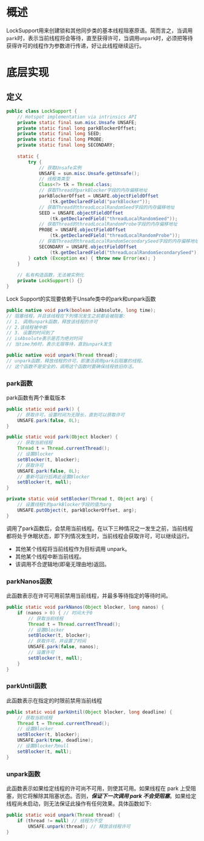 # 概述
LockSupport用来创建锁和其他同步类的基本线程阻塞原语。简而言之，当调用`park`时，表示当前线程将会等待，直至获得许可，当调用`unpark`时，必须把等待获得许可的线程作为参数进行传递，好让此线程继续运行。

# 底层实现
## 定义
```java
public class LockSupport {
    // Hotspot implementation via intrinsics API
    private static final sun.misc.Unsafe UNSAFE;
    private static final long parkBlockerOffset;
    private static final long SEED;
    private static final long PROBE;
    private static final long SECONDARY;
    
    static {
        try {
            // 获取Unsafe实例
            UNSAFE = sun.misc.Unsafe.getUnsafe();
            // 线程类类型
            Class<?> tk = Thread.class;
            // 获取Thread的parkBlocker字段的内存偏移地址
            parkBlockerOffset = UNSAFE.objectFieldOffset
                (tk.getDeclaredField("parkBlocker"));
            // 获取Thread的threadLocalRandomSeed字段的内存偏移地址
            SEED = UNSAFE.objectFieldOffset
                (tk.getDeclaredField("threadLocalRandomSeed"));
            // 获取Thread的threadLocalRandomProbe字段的内存偏移地址
            PROBE = UNSAFE.objectFieldOffset
                (tk.getDeclaredField("threadLocalRandomProbe"));
            // 获取Thread的threadLocalRandomSecondarySeed字段的内存偏移地址
            SECONDARY = UNSAFE.objectFieldOffset
                (tk.getDeclaredField("threadLocalRandomSecondarySeed"));
        } catch (Exception ex) { throw new Error(ex); }
    }
    
	// 私有构造函数，无法被实例化
	private LockSupport() {}
}
```
Lock Support的实现要依赖于Unsafe类中的park和unpark函数
```java
public native void park(boolean isAbsolute, long time);
// 阻塞线程，并且该线程在下列情况发生之前都会被阻塞: 
// 1. 调用unpark函数，释放该线程的许可
// 2.该线程被中断
// 3. 设置的时间到了
// isAbsolute表示是否为绝对时间
// 当time为0时，表示无限等待，直到unpark发生

public native void unpark(Thread thread);
// unpark函数，释放线程的许可，即激活调用park后阻塞的线程。
// 这个函数不是安全的，调用这个函数时要确保线程依旧存活。
```

### park函数

park函数有两个重载版本

```java
public static void park() {
    // 获取许可，设置时间为无限长，直到可以获取许可
    UNSAFE.park(false, 0L);
}

public static void park(Object blocker) {
    // 获取当前线程
    Thread t = Thread.currentThread();
    // 设置Blocker
    setBlocker(t, blocker);
    // 获取许可
    UNSAFE.park(false, 0L);
    // 重新可运行后再此设置Blocker
    setBlocker(t, null);
}

private static void setBlocker(Thread t, Object arg) {
    // 设置线程t的parkBlocker字段的值为arg
    UNSAFE.putObject(t, parkBlockerOffset, arg);
}
```
调用了park函数后，会禁用当前线程。在以下三种情况之一发生之前，当前线程都将处于休眠状态，即下列情况发生时，当前线程会获取许可，可以继续运行。
-   其他某个线程将当前线程作为目标调用 unpark。
-   其他某个线程中断当前线程。
-   该调用不合逻辑地(即毫无理由地)返回。

### parkNanos函数

此函数表示在许可可用前禁用当前线程，并最多等待指定的等待时间。
```java
public static void parkNanos(Object blocker, long nanos) {
    if (nanos > 0) { // 时间大于0
        // 获取当前线程
        Thread t = Thread.currentThread();
        // 设置Blocker
        setBlocker(t, blocker);
        // 获取许可，并设置了时间
        UNSAFE.park(false, nanos);
        // 设置许可
        setBlocker(t, null);
    }
}
```
### parkUntil函数

此函数表示在指定的时限前禁用当前线程
```java
public static void parkUntil(Object blocker, long deadline) {
    // 获取当前线程
    Thread t = Thread.currentThread();
    // 设置Blocker
    setBlocker(t, blocker);
    UNSAFE.park(true, deadline);
    // 设置Blocker为null
    setBlocker(t, null);
}
```
### unpark函数
此函数表示如果给定线程的许可尚不可用，则使其可用。如果线程在 park 上受阻塞，则它将解除其阻塞状态。否则，***保证下一次调用 park 不会受阻塞***。如果给定线程尚未启动，则无法保证此操作有任何效果。具体函数如下:
```java
public static void unpark(Thread thread) {
    if (thread != null) // 线程为不空
        UNSAFE.unpark(thread); // 释放该线程许可
}
```
